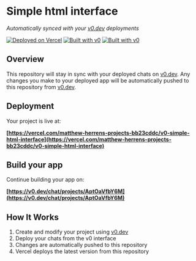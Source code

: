 # Simple html interface

*Automatically synced with your [v0.dev](https://v0.dev) deployments*

[![Deployed on Vercel](https://img.shields.io/badge/Deployed%20on-Vercel-black?style=for-the-badge&logo=vercel)](https://vercel.com/matthew-herrens-projects-bb23cddc/v0-simple-html-interface)
[![Built with v0](https://img.shields.io/badge/Built%20with-v0.dev-black?style=for-the-badge&logo=vercel)](https://vercel.com/matthew-herrens-projects-bb23cddc/v0-simple-html-interface)
[![Built with v0](https://img.shields.io/badge/Built%20with-v0.dev-black?style=for-the-badge)](https://v0.dev/chat/projects/AptOaVfbY6M)

## Overview

This repository will stay in sync with your deployed chats on [v0.dev](https://v0.dev).
Any changes you make to your deployed app will be automatically pushed to this repository from [v0.dev](https://v0.dev).

## Deployment

Your project is live at:

**[https://vercel.com/matthew-herrens-projects-bb23cddc/v0-simple-html-interface](https://vercel.com/matthew-herrens-projects-bb23cddc/v0-simple-html-interface)**

## Build your app

Continue building your app on:

**[https://v0.dev/chat/projects/AptOaVfbY6M](https://v0.dev/chat/projects/AptOaVfbY6M)**

## How It Works

1. Create and modify your project using [v0.dev](https://v0.dev)
2. Deploy your chats from the v0 interface
3. Changes are automatically pushed to this repository
4. Vercel deploys the latest version from this repository
